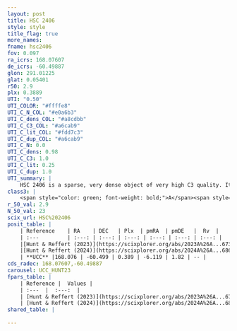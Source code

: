 ```yaml
---
layout: post
title: HSC 2406
style: style
title_flag: true
more_names: 
fname: hsc2406
fov: 0.097
ra_icrs: 168.07607
de_icrs: -60.49887
glon: 291.01225
glat: 0.05401
r50: 2.9
plx: 0.3889
UTI: "0.50"
UTI_COLOR: "#ffffe8"
UTI_C_N_COL: "#e0a6b3"
UTI_C_dens_COL: "#a8cdbb"
UTI_C_C3_COL: "#a6cab9"
UTI_C_lit_COL: "#fdd7c3"
UTI_C_dup_COL: "#a6cab9"
UTI_C_N: 0.0
UTI_C_dens: 0.98
UTI_C_C3: 1.0
UTI_C_lit: 0.25
UTI_C_dup: 1.0
UTI_summary: |
    HSC 2406 is a sparse, very dense object of very high C3 quality. It was recently reported in the literature.<br><br><span style="color: #99180f; font-weight: bold;">Warning: </span>contains less than 25 stars with <i>P>0.5</i> estimated.
class3: |
    <span style="color: green; font-weight: bold;">A</span><span style="color: green; font-weight: bold;">A</span>
r_50_val: 2.9
N_50_val: 23
scix_url: HSC%202406
posit_table: |
    | Reference    | RA    | DEC   | Plx  | pmRA  | pmDE   |  Rv  |
    | :---         | :---: | :---: | :---: | :---: | :---: | :---: |
    |[Hunt & Reffert (2023)](https://scixplorer.org/abs/2023A%26A...673A.114H) | 168.099 | -60.493 | 0.382 | -6.127 | 1.819 | -- |
    |[Hunt & Reffert (2024)](https://scixplorer.org/abs/2024A%26A...686A..42H) | 168.099 | -60.493 | 0.382 | -6.127 | 1.819 | -- |
    | **UCC** |168.076 | -60.499 | 0.389 | -6.119 | 1.82 | -- | 
cds_radec: 168.07607,-60.49887
carousel: UCC_HUNT23
fpars_table: |
    | Reference |  Values |
    | :---  |  :---:  |
    | [Hunt & Reffert (2023)](https://scixplorer.org/abs/2023A%26A...673A.114H) | `AV50=1.195, diffAV50=1.007, MOD50=12.015, logAge50=6.826` |
    | [Hunt & Reffert (2024)](https://scixplorer.org/abs/2024A%26A...686A..42H) | `MassJ=305.706` |
shared_table: |
    
---
```

